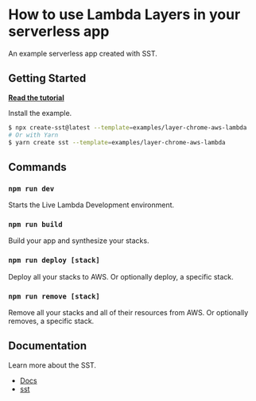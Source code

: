# How to use Lambda Layers in your serverless app

An example serverless app created with SST.

## Getting Started

[**Read the tutorial**](https://sst.dev/examples/how-to-use-lambda-layers-in-your-serverless-app.html)

Install the example.

```bash
$ npx create-sst@latest --template=examples/layer-chrome-aws-lambda
# Or with Yarn
$ yarn create sst --template=examples/layer-chrome-aws-lambda
```

## Commands

### `npm run dev`

Starts the Live Lambda Development environment.

### `npm run build`

Build your app and synthesize your stacks.

### `npm run deploy [stack]`

Deploy all your stacks to AWS. Or optionally deploy, a specific stack.

### `npm run remove [stack]`

Remove all your stacks and all of their resources from AWS. Or optionally removes, a specific stack.

## Documentation

Learn more about the SST.

- [Docs](https://docs.sst.dev/)
- [sst](https://docs.sst.dev/packages/sst)
